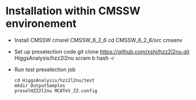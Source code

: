 # Installation within CMSSW environement

 * Install CMSSW
	    cmsrel CMSSW_6_2_6
	    cd CMSSW_6_2_6/src
        cmsenv

*  Set up preselection code
        git clone https://github.com/xshi/hzz2l2nu.git HiggsAnalysis/hzz2l2nu
    	scram b
	    hash -r
		
*   Run test preselection job

        cd HiggsAnalysis/hzz2l2nu/test
        mkdir OutputSamples
	    preselHZZ2l2nu MC8TeV_ZZ.config

